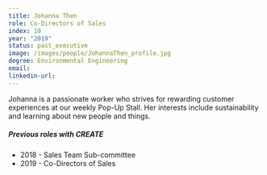 ```yaml
---
title: Johanna Then
role: Co-Directors of Sales
index: 10
year: "2019"
status: past_executive
image: /images/people/JohannaThen_profile.jpg
degree: Environmental Engineering
email:
linkedin-url:
---
```

Johanna is a passionate worker who strives for rewarding customer experiences at our weekly Pop-Up Stall. Her interests include sustainability and learning about new people and things.

##### Previous roles with CREATE

- 2018 - Sales Team Sub-committee
- 2019 - Co-Directors of Sales
